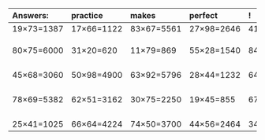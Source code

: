 | Answers: | practice | makes | perfect | ! |
| :--- | :--- | :--- | :--- | :--- |
| 19×73=1387 | 17×66=1122 | 83×67=5561 | 27×98=2646 | 41×27=1107 | 
|   |   |   |   |   | 
|   |   |   |   |   | 
|   |   |   |   |   | 
| 80×75=6000 | 31×20=620 | 11×79=869 | 55×28=1540 | 84×48=4032 | 
|   |   |   |   |   | 
|   |   |   |   |   | 
|   |   |   |   |   | 
|   |   |   |   |   | 
| 45×68=3060 | 50×98=4900 | 63×92=5796 | 28×44=1232 | 64×40=2560 | 
|   |   |   |   |   | 
|   |   |   |   |   | 
|   |   |   |   |   | 
|   |   |   |   |   | 
| 78×69=5382 | 62×51=3162 | 30×75=2250 | 19×45=855 | 67×81=5427 | 
|   |   |   |   |   | 
|   |   |   |   |   | 
|   |   |   |   |   | 
|   |   |   |   |   | 
| 25×41=1025 | 66×64=4224 | 74×50=3700 | 44×56=2464 | 34×20=680 | 
